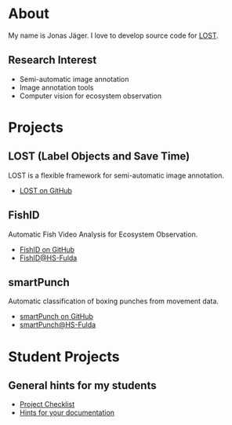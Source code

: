 # About
My name is Jonas Jäger. I love to develop source code for [LOST](https://github.com/l3p-cv/lost).

## Research Interest
* Semi-automatic image annotation
* Image annotation tools
* Computer vision for ecosystem observation 

# Projects

## LOST (Label Objects and Save Time) 
LOST is a flexible framework for semi-automatic image annotation.
* [LOST on GitHub](https://github.com/l3p-cv/lost)

## FishID
Automatic Fish Video Analysis for Ecosystem Observation.
* [FishID on GitHub](https://github.com/jaeger-j/FishID)
* [FishID@HS-Fulda](https://www.hs-fulda.de/elektrotechnik-und-informationstechnik/forschung/enview-projekte/fishidentification)

## smartPunch
Automatic classification of boxing punches from movement data.
* [smartPunch on GitHub](https://github.com/smartpunch)
* [smartPunch@HS-Fulda](https://www.hs-fulda.de/elektrotechnik-und-informationstechnik/forschung/smartpunch)

# Student Projects

## General hints for my students
* [Project Checklist](checkliste-projektarbeit.md)
* [Hints for your documentation](20191125_scientific_writing_part2.pdf)
